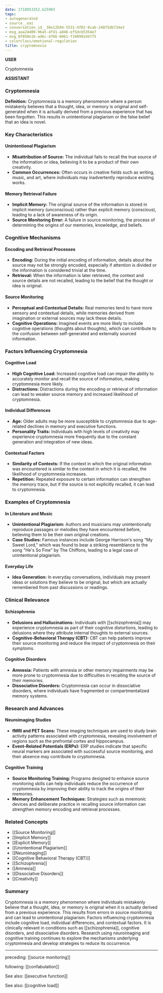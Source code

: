 ```yaml
---
date: 1718953352.625903
tags:
- autogenerated
- source__oai
- conversation_id__36e12b94-5531-4f02-9cab-24875db734e3
- msg_aaa24409-96a5-4fd1-a846-ef5dcb5354e7
- msg_8f050e1b-ad6c-4766-8061-f190992d4775
- colorclass/emotional-regulation
title: cryptomnesia
---
```


**USER**

Cryptomnesia


**ASSISTANT**

### Cryptomnesia

**Definition:** Cryptomnesia is a memory phenomenon where a person mistakenly believes that a thought, idea, or memory is original and self-generated when it is actually derived from a previous experience that has been forgotten. This results in unintentional plagiarism or the false belief that an idea is novel.

### Key Characteristics

#### Unintentional Plagiarism

- **Misattribution of Source:** The individual fails to recall the true source of the information or idea, believing it to be a product of their own creativity.
- **Common Occurrences:** Often occurs in creative fields such as writing, music, and art, where individuals may inadvertently reproduce existing works.

#### Memory Retrieval Failure

- **Implicit Memory:** The original source of the information is stored in implicit memory (unconscious) rather than explicit memory (conscious), leading to a lack of awareness of its origin.
- **Source Monitoring Error:** A failure in source monitoring, the process of determining the origins of our memories, knowledge, and beliefs.

### Cognitive Mechanisms

#### Encoding and Retrieval Processes

- **Encoding:** During the initial encoding of information, details about the source may not be strongly encoded, especially if attention is divided or the information is considered trivial at the time.
- **Retrieval:** When the information is later retrieved, the context and source details are not recalled, leading to the belief that the thought or idea is original.

#### Source Monitoring

- **Perceptual and Contextual Details:** Real memories tend to have more sensory and contextual details, while memories derived from imagination or external sources may lack these details.
- **Cognitive Operations:** Imagined events are more likely to include cognitive operations (thoughts about thoughts), which can contribute to the confusion between self-generated and externally sourced information.

### Factors Influencing Cryptomnesia

#### Cognitive Load

- **High Cognitive Load:** Increased cognitive load can impair the ability to accurately monitor and recall the source of information, making cryptomnesia more likely.
- **Distractions:** Distractions during the encoding or retrieval of information can lead to weaker source memory and increased likelihood of cryptomnesia.

#### Individual Differences

- **Age:** Older adults may be more susceptible to cryptomnesia due to age-related declines in memory and executive functions.
- **Personality Traits:** Individuals with high levels of creativity may experience cryptomnesia more frequently due to the constant generation and integration of new ideas.

#### Contextual Factors

- **Similarity of Contexts:** If the context in which the original information was encountered is similar to the context in which it is recalled, the likelihood of cryptomnesia increases.
- **Repetition:** Repeated exposure to certain information can strengthen the memory trace, but if the source is not explicitly recalled, it can lead to cryptomnesia.

### Examples of Cryptomnesia

#### In Literature and Music

- **Unintentional Plagiarism:** Authors and musicians may unintentionally reproduce passages or melodies they have encountered before, believing them to be their own original creations.
- **Case Studies:** Famous instances include George Harrison's song "My Sweet Lord," which was found to bear a striking resemblance to the song "He's So Fine" by The Chiffons, leading to a legal case of unintentional plagiarism.

#### Everyday Life

- **Idea Generation:** In everyday conversations, individuals may present ideas or solutions they believe to be original, but which are actually remembered from past discussions or readings.

### Clinical Relevance

#### Schizophrenia

- **Delusions and Hallucinations:** Individuals with [[schizophrenia]] may experience cryptomnesia as part of their cognitive distortions, leading to delusions where they attribute internal thoughts to external sources.
- **Cognitive-Behavioral Therapy (CBT):** CBT can help patients improve their source monitoring and reduce the impact of cryptomnesia on their symptoms.

#### Cognitive Disorders

- **Amnesia:** Patients with amnesia or other memory impairments may be more prone to cryptomnesia due to difficulties in recalling the source of their memories.
- **Dissociative Disorders:** Cryptomnesia can occur in dissociative disorders, where individuals have fragmented or compartmentalized memory systems.

### Research and Advances

#### Neuroimaging Studies

- **fMRI and PET Scans:** These imaging techniques are used to study brain activity patterns associated with cryptomnesia, revealing involvement of regions such as the prefrontal cortex and hippocampus.
- **Event-Related Potentials (ERPs):** ERP studies indicate that specific neural markers are associated with successful source monitoring, and their absence may contribute to cryptomnesia.

#### Cognitive Training

- **Source Monitoring Training:** Programs designed to enhance source monitoring skills can help individuals reduce the occurrence of cryptomnesia by improving their ability to track the origins of their memories.
- **Memory Enhancement Techniques:** Strategies such as mnemonic devices and deliberate practice in recalling source information can strengthen memory encoding and retrieval processes.

### Related Concepts

- [[Source Monitoring]]
- [[Implicit Memory]]
- [[Explicit Memory]]
- [[Unintentional Plagiarism]]
- [[Neuroimaging]]
- [[Cognitive Behavioral Therapy (CBT)]]
- [[Schizophrenia]]
- [[Amnesia]]
- [[Dissociative Disorders]]
- [[Creativity]]

### Summary

Cryptomnesia is a memory phenomenon where individuals mistakenly believe that a thought, idea, or memory is original when it is actually derived from a previous experience. This results from errors in source monitoring and can lead to unintentional plagiarism. Factors influencing cryptomnesia include cognitive load, individual differences, and contextual factors. It is clinically relevant in conditions such as [[schizophrenia]], cognitive disorders, and dissociative disorders. Research using neuroimaging and cognitive training continues to explore the mechanisms underlying cryptomnesia and develop strategies to reduce its occurrence.


---

preceding: [[source monitoring]]  


following: [[confabulation]]

See also: [[executive function]]


See also: [[cognitive load]]